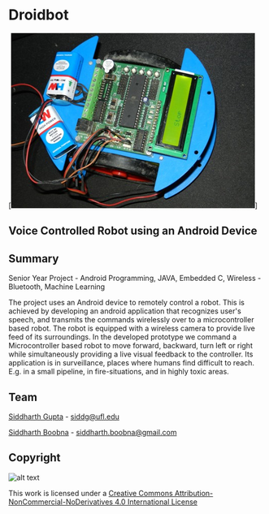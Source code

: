 # Droidbot

[![Alt text](bot1.jpg)]

## Voice Controlled Robot using an Android Device

## Summary
Senior Year Project - Android Programming, JAVA, Embedded C, Wireless - Bluetooth, Machine Learning

  The project uses an Android device to remotely control a robot. This is achieved by developing an android application that recognizes     user's speech, and transmits the commands wirelessly over to a microcontroller based robot. The robot is equipped with a wireless         camera to provide live feed of its surroundings. In the developed prototype we command a Microcontroller based robot to move forward,     backward, turn left or right while simultaneously providing a live visual feedback to the controller. Its application is in               surveillance, places where humans find difficult to reach. E.g. in a small pipeline, in fire-situations, and in highly toxic areas.

## Team

[Siddharth Gupta](https://www.linkedin.com/in/siddharth4gupta/) - siddg@ufl.edu

[Siddharth Boobna](https://www.linkedin.com/in/sboobna/) - siddharth.boobna@gmail.com


## Copyright

![alt text](https://i.creativecommons.org/l/by-nc-nd/4.0/88x31.png)

This work is licensed under a [Creative Commons Attribution-NonCommercial-NoDerivatives 4.0 International License](http://creativecommons.org/licenses/by-nc-nd/4.0/)



